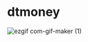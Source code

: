 # dtmoney

![ezgif com-gif-maker (1)](https://user-images.githubusercontent.com/48024915/145492530-82e30bd8-7248-4dc0-bf86-f32d442c31d2.gif)
